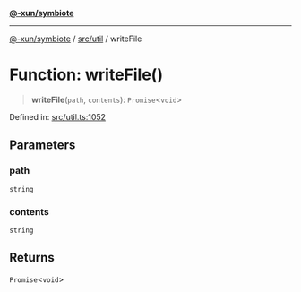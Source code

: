 [**@-xun/symbiote**](../../../README.md)

***

[@-xun/symbiote](../../../README.md) / [src/util](../README.md) / writeFile

# Function: writeFile()

> **writeFile**(`path`, `contents`): `Promise`\<`void`\>

Defined in: [src/util.ts:1052](https://github.com/Xunnamius/symbiote/blob/a432129d36367c9c0fe2512d6ba837487d12f425/src/util.ts#L1052)

## Parameters

### path

`string`

### contents

`string`

## Returns

`Promise`\<`void`\>
